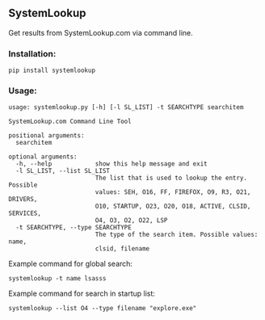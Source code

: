 ## SystemLookup

Get results from SystemLookup.com via command line.

### Installation:

```
pip install systemlookup
```

### Usage:

```
usage: systemlookup.py [-h] [-l SL_LIST] -t SEARCHTYPE searchitem

SystemLookup.com Command Line Tool

positional arguments:
  searchitem

optional arguments:
  -h, --help            show this help message and exit
  -l SL_LIST, --list SL_LIST
                        The list that is used to lookup the entry. Possible
                        values: SEH, O16, FF, FIREFOX, O9, R3, O21, DRIVERS,
                        O10, STARTUP, O23, O20, O18, ACTIVE, CLSID, SERVICES,
                        O4, O3, O2, O22, LSP
  -t SEARCHTYPE, --type SEARCHTYPE
                        The type of the search item. Possible values: name,
                        clsid, filename
```

Example command for global search:

```
systemlookup -t name lsasss
```

Example command for search in startup list:

```
systemlookup --list O4 --type filename "explore.exe"
```
